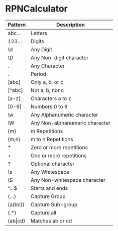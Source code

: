 # RPNCalculator

|Pattern|Description|
---|---
  abc…    | Letters
  123…    | Digits
  \d      | Any Digit
  \D      | Any Non-digit character
  .       | Any Character
  \.      | Period
  [abc]   | Only a, b, or c
  [^abc]  | Not a, b, nor c
  [a-z]   | Characters a to z
  [0-9]   | Numbers 0 to 9
  \w      | Any Alphanumeric character
  \W      | Any Non-alphanumeric character
  {m}     | m Repetitions
  {m,n}   | m to n Repetitions
  \*       | Zero or more repetitions
  \+       | One or more repetitions
  ?       | Optional character
  \s      | Any Whitespace
  \S      | Any Non-whitespace character
  ^…$     | Starts and ends
  (…)     | Capture Group
  (a(bc)) | Capture Sub-group
  (.*)    | Capture all
  (ab\|cd) | Matches ab or cd

